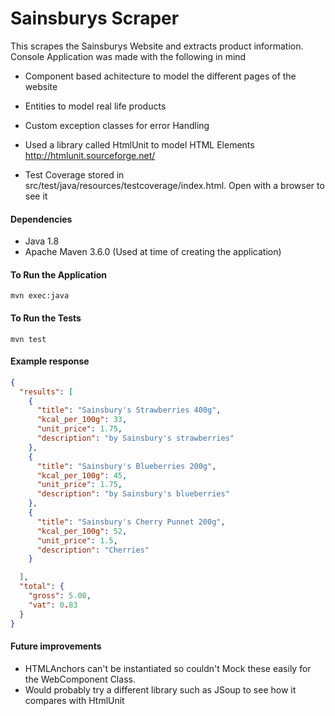 # Sainsburys Scraper

This scrapes the Sainsburys Website and extracts product information.
Console Application was made with the following in mind
- Component based achitecture to model the different pages of the website
- Entities to model real life products
- Custom exception classes for error Handling
- Used a library called HtmlUnit to model HTML Elements http://htmlunit.sourceforge.net/

- Test Coverage stored in src/test/java/resources/testcoverage/index.html. Open with a browser to see it


#### Dependencies
- Java 1.8
- Apache Maven 3.6.0 (Used at time of creating the application)


#### To Run the Application
```console
mvn exec:java
```


#### To Run the Tests
```console
mvn test
```






#### Example response 
```json
{
  "results": [
    {
      "title": "Sainsbury's Strawberries 400g",
      "kcal_per_100g": 33,
      "unit_price": 1.75,
      "description": "by Sainsbury's strawberries"
    },
    {
      "title": "Sainsbury's Blueberries 200g",
      "kcal_per_100g": 45,
      "unit_price": 1.75,
      "description": "by Sainsbury's blueberries"
    },
    {
      "title": "Sainsbury's Cherry Punnet 200g",
      "kcal_per_100g": 52,
      "unit_price": 1.5,
      "description": "Cherries"
    }

  ],
  "total": {
    "gross": 5.00,
    "vat": 0.83
  }
}
```

#### Future improvements
- HTMLAnchors can't be instantiated so couldn't Mock these easily for the WebComponent Class. 
- Would probably try a different library such as JSoup to see how it compares with HtmlUnit